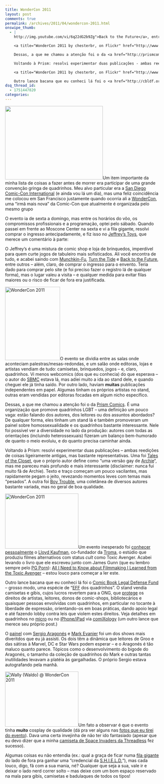 ```yaml
---
title: WonderCon 2011
layout: post
comments: true
permalink: /archives/2011/04/wondercon-2011.html
onswipe_thumb:
  - |
    http://img.youtube.com/vi/6q22dG2b9Zg">Back to the Future</a>, entre outros - além, claro, de comprar o ingresso para o envento. Teria dado para comprar pelo site (e foi preciso fazer o registro lá de qualquer forma), mas o lugar valeu a visita - e qualquer medida para evitar filas maiores ou o risco de ficar de fora era justificada.

    <a title="WonderCon 2011 by chesterbr, on Flickr" href="http://www.flickr.com/photos/chesterbr/5592179040/"><img class="alignright" src="http://farm6.static.flickr.com/5304/5592179040_93110160cb_m.jpg" alt="WonderCon 2011" width="180" height="240" /></a>O evento se dividia entre as salas onde aconteciam palestras/mesas-redondas, e um salão onde editoras, lojas e artistas vendiam de tudo: camisetas, brinquedos, jogos - e, claro, quadrinhos. Vi menos webcomics (dos que eu conhecia) do que esperava - o autor do <a href="http://www.smbc-comics.com/">SBMC</a> estava lá, mas adiei muito a ida ao stand dele, e quando cheguei ele já tinha saído. Por outro lado, haviam <strong>muitas</strong> publicações independentes em papel. Algumas tinham os próprios artistas no stand, outras eram vendidas por editoras focadas em algum nicho específico.

    Dessas, a que me chamou a atenção foi o da <a href="http://prismcomics.org/">Prism Comics</a>. É uma organização que promove quadrinhos LGBT - uma definição um pouco vaga: estão falando dos autores, dos leitores ou dos assuntos abordados? De qualquer forma, eles tinham um stand lá e também promoveram um painel sobre homossexualidade e os quadrinhos bastante interessante. Nele foi possível ver a diversidade no lado da produção: autores com todas as orientações (incluindo heterossexuais) fizeram um balanço bem-humorado de quanto o meio evoluiu, e do quanto precisa caminhar ainda.

    Voltando à Prism: resolvi experimentar duas publicações - ambas reedições de coisas ligeiramente antigas, mas bastante representativas. Uma foi <a href="http://goodcomics.comicbookresources.com/2008/11/01/a-month-of-good-lgbt-comics/">Tales of the Closet</a>, que o próprio autor define como "uma versão gay de <a href="http://www.guiadosquadrinhos.com/personbio.aspx?cod_per=5481">Archie</a>", mas me pareceu mais profundo e mais interessante (disclaimer: nunca fui muito fã de Archie). Texto e traço começam um pouco vacilantes, mas rapidamente pegam o jeito, revezando momentos leves com temas mais "pesados". A outra foi <a href="http://goodcomics.comicbookresources.com/2011/03/27/month-of-lgbt-comics-boy-trouble-10th-anniversary-issue/">Boy Trouble</a>, uma coletânea de diversos autores bastante variada, mas no geral de boa qualidade.

    <a title="WonderCon 2011 by chesterbr, on Flickr" href="http://www.flickr.com/photos/chesterbr/5592146732/"><img class="alignleft" src="http://farm6.static.flickr.com/5066/5592146732_4f37530e04_m.jpg" alt="WonderCon 2011" width="240" height="180" /></a>Um evento  inesperado foi <a href="http://www.flickr.com/photos/chesterbr/5592125048/in/set-72157626312893125/">conhecer pessoalmente</a> o <a href="http://en.wikipedia.org/wiki/Lloyd_Kaufman">Lloyd Kaufman</a>, co-fundador da <a href="http://www.troma.com/">Troma</a>, o estúdio que produziu filmes alternativos com status <em>cult</em> como Toxic Avenger. Acabei levando o livro que ele escreveu junto com James Gunn (que eu lembro sempre pelo <a href="//chester.me/archives/2009/01/pg_porn_porno_charlie_brown.html">PG Porn</a>): <a href="http://www.amazon.com/about-Filmmaking-Learned-Toxic-Avenger/dp/0425163571">All I Need to Know about Filmmaking I Learned from the Toxic Avenger</a> - estou louco para começar a ler este.

    Outro lance bacana que eu conheci lá foi o <a href="http://cbldf.org/">Comic Book Legal Defense Fund</a> - grosso modo, uma espécie de "<a href="http://www.eff.org/">EFF</a> dos quadrinhos". O stand vendia camisetas e gibis, cujos lucros revertem para a ONG, que <a href="http://en.wikipedia.org/wiki/Comic_Book_Legal_Defense_Fund">protege</a> os direitos de artistas, leitores, donos de comic-shops, bibliotecários e quaisquer pessoas envolvidas com quadrinhos, em particular no tocante à liberdade de expressão, orientando-os em boas práticas, dando apoio legal e até fazendo lobby contra leis que violem estes direitos. Veja detalhes em quadrinhos no <a href="http://s758.photobucket.com/albums/xx225/CBLDF/?action=view/0.jpg
dsq_thread_id:
  - 1751447820
categories:
---
```

[<img class="alignleft size-full wp-image-5956" title="wondercon" src="//chester.me/wp-content/uploads/2011/04/wondercon.jpg" alt="" width="320" height="240" />][1]Um item importante da minha lista de coisas a fazer antes de morrer era participar de uma grande convenção gringa de quadrinhos. Meu alvo particular era a [San Diego Comic-Con International][2] (e ainda vou lá um dia), mas uma feliz coincidência me colocou em San Francisco justamente quando ocorria ali a [WonderCon][3], uma &#8220;irmã mais nova&#8221; da Comic-Con que atualmente é organizada pelo mesmo grupo

O evento ia de sexta a domingo, mas entre os horários do vôo, os compromissos profissionais e a programação, optei pelo sábado. Quando passei em frente ao Moscone Center na sexta e vi a fila gigante, resolvi comprar o ingresso antecipadamente, e fiz isso no [Jeffrey&#8217;s Toys][4], que merece um comentário à parte:

O Jeffrey&#8217;s é uma mistura de comic shop e loja de brinquedos, imperdível para quem curte jogos de tabuleiro mais sofisticados. Ali você encontra de tudo, e acabei saindo com [Munchkin-Fu][5], [Turn the Tide][6] e [Back to the Future][7], entre outros &#8211; além, claro, de comprar o ingresso para o envento. Teria dado para comprar pelo site (e foi preciso fazer o registro lá de qualquer forma), mas o lugar valeu a visita &#8211; e qualquer medida para evitar filas maiores ou o risco de ficar de fora era justificada.

[<img class="alignright" src="http://farm6.static.flickr.com/5304/5592179040_93110160cb_m.jpg" alt="WonderCon 2011" width="180" height="240" />][8]O evento se dividia entre as salas onde aconteciam palestras/mesas-redondas, e um salão onde editoras, lojas e artistas vendiam de tudo: camisetas, brinquedos, jogos &#8211; e, claro, quadrinhos. Vi menos webcomics (dos que eu conhecia) do que esperava &#8211; o autor do [SBMC][9] estava lá, mas adiei muito a ida ao stand dele, e quando cheguei ele já tinha saído. Por outro lado, haviam **muitas** publicações independentes em papel. Algumas tinham os próprios artistas no stand, outras eram vendidas por editoras focadas em algum nicho específico.

Dessas, a que me chamou a atenção foi o da [Prism Comics][10]. É uma organização que promove quadrinhos LGBT &#8211; uma definição um pouco vaga: estão falando dos autores, dos leitores ou dos assuntos abordados? De qualquer forma, eles tinham um stand lá e também promoveram um painel sobre homossexualidade e os quadrinhos bastante interessante. Nele foi possível ver a diversidade no lado da produção: autores com todas as orientações (incluindo heterossexuais) fizeram um balanço bem-humorado de quanto o meio evoluiu, e do quanto precisa caminhar ainda.

Voltando à Prism: resolvi experimentar duas publicações &#8211; ambas reedições de coisas ligeiramente antigas, mas bastante representativas. Uma foi [Tales of the Closet][11], que o próprio autor define como &#8220;uma versão gay de [Archie][12]&#8220;, mas me pareceu mais profundo e mais interessante (disclaimer: nunca fui muito fã de Archie). Texto e traço começam um pouco vacilantes, mas rapidamente pegam o jeito, revezando momentos leves com temas mais &#8220;pesados&#8221;. A outra foi [Boy Trouble][13], uma coletânea de diversos autores bastante variada, mas no geral de boa qualidade.

[<img class="alignleft" src="http://farm6.static.flickr.com/5066/5592146732_4f37530e04_m.jpg" alt="WonderCon 2011" width="240" height="180" />][14]Um evento inesperado foi [conhecer pessoalmente][15] o [Lloyd Kaufman][16], co-fundador da [Troma][17], o estúdio que produziu filmes alternativos com status *cult* como Toxic Avenger. Acabei levando o livro que ele escreveu junto com James Gunn (que eu lembro sempre pelo [PG Porn][18]): [All I Need to Know about Filmmaking I Learned from the Toxic Avenger][19] &#8211; estou louco para começar a ler este.

Outro lance bacana que eu conheci lá foi o [Comic Book Legal Defense Fund][20] &#8211; grosso modo, uma espécie de &#8220;[EFF][21] dos quadrinhos&#8221;. O stand vendia camisetas e gibis, cujos lucros revertem para a ONG, que [protege][22] os direitos de artistas, leitores, donos de comic-shops, bibliotecários e quaisquer pessoas envolvidas com quadrinhos, em particular no tocante à liberdade de expressão, orientando-os em boas práticas, dando apoio legal e até fazendo lobby contra leis que violem estes direitos. Veja detalhes em quadrinhos no [micro][23] ou no [iPhone/iPad][24] via [comiXology][25] (um outro lance que merece seu próprio post.)

O [painel][26] com [Sergio Aragonés][27] e [Mark Evanier][28] foi um dos shows mais diveritdos que eu já assisti. Os dois têm a dinâmica que leitores de Groo e das sátiras à Marvel, DC e Star Wars podem esperar &#8211; e o Aragonés é tão maluco quanto parece. Tópicos como o desenvolvimento do bigode do Aragonés, o tamanho da coleção de quadrinhos do Mark e outras tantas inutilidades levavam a platéia às gargalhadas. O próprio Sergio estava autografando pela manhã.

[<img class="alignright" src="http://farm6.static.flickr.com/5302/5591521437_e75e2720c3_m.jpg" alt="Wally (Waldo) @ WonderCon 2011" width="240" height="180" />][29]Um fato a observar é que o evento tinha **muito** cosplay de qualidade (dá pra ver alguns nas [fotos que eu tirei do evento][30]). Dava uma certa invejinha de não ter ido fantasiado (apesar que eu devo dizer que a minha [camiseta de Space Invaders da Threadless][31] fez sucesso).

Algumas coisas eu não entendia (ex.: qual a graça de ficar numa [fila gigante][32] do lado de fora pra ganhar uma &#8220;credencial da [S.H.I.E.L.D.][33]&#8220;), mas cada louco, digo, fã com a sua mania, né? Qualquer que seja a sua, vale ir e deixar o lado nerd correr solto &#8211; mas deixe com um bom espaço reservado na mala para gibis, camisetas e badulaques de todos os tipos!

 [1]: http://www.flickr.com/photos/chesterbr/sets/72157626312893125/
 [2]: http://www.comic-con.org/cci/
 [3]: http://www.comic-con.org/wc/
 [4]: http://www.yelp.com/biz/jeffreys-toys-san-francisco
 [5]: http://www.worldofmunchkin.com/munchkinfu/
 [6]: https://www.artgamesonline.com.br/produto/54/jogos/jogos-de-cartas/jogo-de-cartas-turn-the-tide.html
 [7]: http://www.youtube.com/watch?v=6q22dG2b9Zg
 [8]: http://www.flickr.com/photos/chesterbr/5592179040/ "WonderCon 2011 by chesterbr, on Flickr"
 [9]: http://www.smbc-comics.com/
 [10]: http://prismcomics.org/
 [11]: http://goodcomics.comicbookresources.com/2008/11/01/a-month-of-good-lgbt-comics/
 [12]: http://www.guiadosquadrinhos.com/personbio.aspx?cod_per=5481
 [13]: http://goodcomics.comicbookresources.com/2011/03/27/month-of-lgbt-comics-boy-trouble-10th-anniversary-issue/
 [14]: http://www.flickr.com/photos/chesterbr/5592146732/ "WonderCon 2011 by chesterbr, on Flickr"
 [15]: http://www.flickr.com/photos/chesterbr/5592125048/in/set-72157626312893125/
 [16]: http://en.wikipedia.org/wiki/Lloyd_Kaufman
 [17]: http://www.troma.com/
 [18]: //chester.me/archives/2009/01/pg_porn_porno_charlie_brown.html
 [19]: http://www.amazon.com/about-Filmmaking-Learned-Toxic-Avenger/dp/0425163571
 [20]: http://cbldf.org/
 [21]: http://www.eff.org/
 [22]: http://en.wikipedia.org/wiki/Comic_Book_Legal_Defense_Fund
 [23]: http://s758.photobucket.com/albums/xx225/CBLDF/?action=view&#038;current=Page1copy.jpg#!oZZ2QQcurrentZZhttp%3A%2F%2Fs758.photobucket.com%2Falbums%2Fxx225%2FCBLDF%2F%3Faction%3Dview%26current%3DPage1copy.jpg
 [24]: http://www.comixology.com/digital/6015/CBLDF-2010-Year-in-Review
 [25]: http://www.comixology.com/
 [26]: http://www.flickr.com/photos/chesterbr/5592151058/in/set-72157626312893125/
 [27]: http://www.sergioaragones.com/
 [28]: http://www.newsfromme.com/
 [29]: http://www.flickr.com/photos/chesterbr/5591521437/ "Wally (Waldo) @ WonderCon 2011 by chesterbr, on Flickr"
 [30]: http://www.flickr.com/photos/chesterbr/sets/72157626312893125/with/5592125048/
 [31]: http://www.flickr.com/photos/chesterbr/5256394533/in/set-72157625461891837
 [32]: http://www.flickr.com/photos/chesterbr/5591538491/in/set-72157626312893125
 [33]: http://pt.wikipedia.org/wiki/S.H.I.E.L.D
